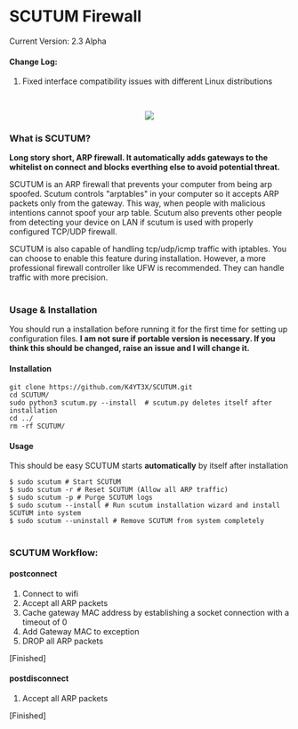 # SCUTUM Firewall

Current Version: 2.3 Alpha

#### Change Log:
1. Fixed interface compatibility issues with different Linux distributions

<br>
<p align="center"> 
<img src="https://user-images.githubusercontent.com/21986859/27760965-d228eda6-5e29-11e7-9ba6-3d9cc0408fd8.png">
</p>

### What is SCUTUM?
<b>Long story short, ARP firewall. It automatically adds gateways to the whitelist on connect and blocks everthing else to avoid potential threat.</b>

SCUTUM is an ARP firewall that prevents your computer from being arp spoofed. Scutum controls "arptables" in your computer so it accepts ARP packets only from the gateway. This way, when people with malicious intentions cannot spoof your arp table. Scutum also prevents other people from detecting your device on LAN if scutum is used with properly configured TCP/UDP firewall.

SCUTUM is also capable of handling tcp/udp/icmp traffic with iptables. You can choose to enable this feature during installation. However, a more professional firewall controller like UFW is recommended. They can handle traffic with more precision.


#
### Usage & Installation
You should run a installation before running it for the first time for setting up configuration files. 
<b>I am not sure if portable version is necessary. If you think this should be changed, raise an issue and I will change it.</b>
#### Installation
~~~~
git clone https://github.com/K4YT3X/SCUTUM.git
cd SCUTUM/
sudo python3 scutum.py --install  # scutum.py deletes itself after installation
cd ../
rm -rf SCUTUM/
~~~~

#### Usage
This should be easy
SCUTUM starts <b>automatically</b> by itself after installation
~~~~
$ sudo scutum # Start SCUTUM
$ sudo scutum -r # Reset SCUTUM (Allow all ARP traffic)
$ sudo scutum -p # Purge SCUTUM logs
$ sudo scutum --install # Run scutum installation wizard and install SCUTUM into system
$ sudo scutum --uninstall # Remove SCUTUM from system completely 
~~~~


#
### SCUTUM Workflow:
#### postconnect
1. Connect to wifi
2. Accept all ARP packets
3. Cache gateway MAC address by establishing a socket connection with a timeout of 0
4. Add Gateway MAC to exception
5. DROP all ARP packets

[Finished]


#### postdisconnect
1. Accept all ARP packets

[Finished]
